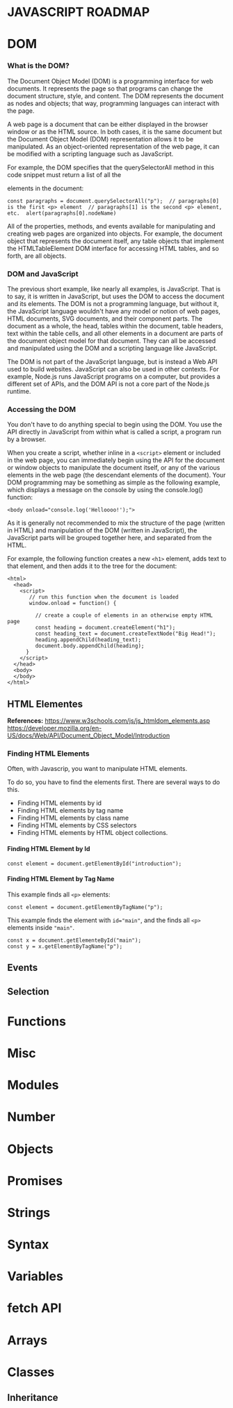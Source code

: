 # JAVASCRIPT ROADMAP

# DOM

### What is the DOM?

The Document Object Model (DOM) is a programming interface for web documents. It represents the page so that programs can change the document structure, style, and content. The DOM represents the document as nodes and objects; that way, programming languages can interact with the page.

A web page is a document that can be either displayed in the browser window or as the HTML source. In both cases, it is the same document but the Document Object Model (DOM) representation allows it to be manipulated. As an object-oriented representation of the web page, it can be modified with a scripting language such as JavaScript.

For example, the DOM specifies that the querySelectorAll method in this code snippet must return a list of all the <p> elements in the document:

`const paragraphs = document.querySelectorAll("p"); 
// paragraphs[0] is the first <p> element 
// paragraphs[1] is the second <p> element, etc. 
alert(paragraphs[0].nodeName)`

All of the properties, methods, and events available for manipulating and creating web pages are organized into objects. For example, the document object that represents the document itself, any table objects that implement the HTMLTableElement DOM interface for accessing HTML tables, and so forth, are all objects.

### DOM and JavaScript
The previous short example, like nearly all examples, is JavaScript. That is to say, it is written in JavaScript, but uses the DOM to access the document and its elements. The DOM is not a programming language, but without it, the JavaScript language wouldn't have any model or notion of web pages, HTML documents, SVG documents, and their component parts. The document as a whole, the head, tables within the document, table headers, text within the table cells, and all other elements in a document are parts of the document object model for that document. They can all be accessed and manipulated using the DOM and a scripting language like JavaScript.

The DOM is not part of the JavaScript language, but is instead a Web API used to build websites. JavaScript can also be used in other contexts. For example, Node.js runs JavaScript programs on a computer, but provides a different set of APIs, and the DOM API is not a core part of the Node.js runtime.

### Accessing the DOM

You don't have to do anything special to begin using the DOM. You use the API directly in JavaScript from within what is called a script, a program run by a browser.

When you create a script, whether inline in a `<script>` element or included in the web page, you can immediately begin using the API for the document or window objects to manipulate the document itself, or any of the various elements in the web page (the descendant elements of the document). Your DOM programming may be something as simple as the following example, which displays a message on the console by using the console.log() function:
```
<body onload="console.log('Helloooo!');">
```
As it is generally not recommended to mix the structure of the page (written in HTML) and manipulation of the DOM (written in JavaScript), the JavaScript parts will be grouped together here, and separated from the HTML.

For example, the following function creates a new `<h1>` element, adds text to that element, and then adds it to the tree for the document:
```
<html>
  <head>
    <script>
       // run this function when the document is loaded
       window.onload = function() {

         // create a couple of elements in an otherwise empty HTML page
         const heading = document.createElement("h1");
         const heading_text = document.createTextNode("Big Head!");
         heading.appendChild(heading_text);
         document.body.appendChild(heading);
      }
    </script>
  </head>
  <body>
  </body>
</html>
```



## HTML Elementes
**References:**
https://www.w3schools.com/js/js_htmldom_elements.asp
https://developer.mozilla.org/en-US/docs/Web/API/Document_Object_Model/Introduction
### Finding HTML Elements
Often, with Javascrip, you want to manipulate HTML elements.

To do so, you have to find the elements first. There are several ways to do this.

- Finding HTML elements by id
- Finding HTML elements by tag name
- Finding HTML elements by class name
- Finding HTML elements by CSS selectors
- Finding HTML elements by HTML object collections.

#### Finding HTML Element by Id
```
const element = document.getElementById("introduction");
```
#### Finding HTML Element by Tag Name
This example finds all `<p>` elements:
```
const element = document.getElementByTagName("p");
```
This example finds the element with `id="main"`, and the finds all `<p>` elements inside `"main"`.
```
const x = document.getElementeById("main");
const y = x.getElementByTagName("p");
```
## Events

## Selection

# Functions

# Misc

# Modules

# Number

# Objects

# Promises

# Strings

# Syntax

# Variables

# fetch API

# Arrays

# Classes

## Inheritance
